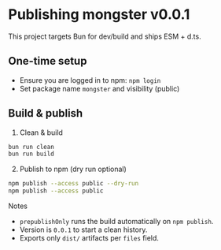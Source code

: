 # Publishing mongster v0.0.1

This project targets Bun for dev/build and ships ESM + d.ts.

## One-time setup
- Ensure you are logged in to npm: `npm login`
- Set package name `mongster` and visibility (public)

## Build & publish

1) Clean & build
```bash
bun run clean
bun run build
```

2) Publish to npm (dry run optional)
```bash
npm publish --access public --dry-run
npm publish --access public
```

Notes
- `prepublishOnly` runs the build automatically on `npm publish`.
- Version is `0.0.1` to start a clean history.
- Exports only `dist/` artifacts per `files` field.
